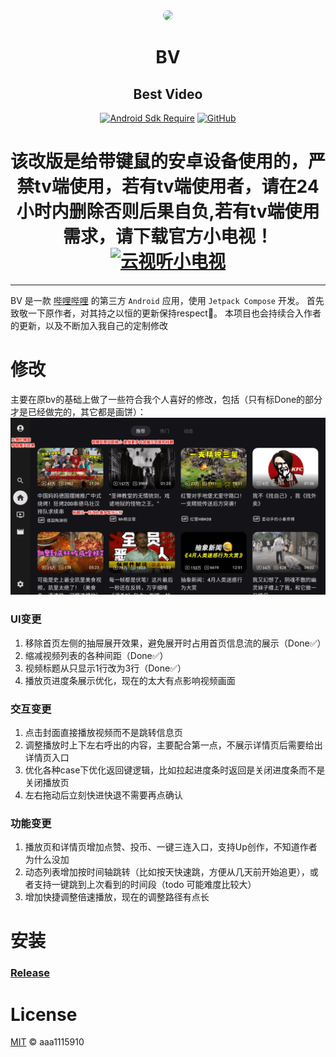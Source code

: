 <div align="center">

<img src="app/src/main/res/drawable/ic_banner.webp" style="border-radius: 24px; margin-top: 32px;"/>

# BV
## Best Video

[![Android Sdk Require](https://img.shields.io/badge/Android-5.0%2B-informational?logo=android)](https://apilevels.com/#:~:text=Jetpack%20Compose%20requires%20a%20minSdk%20of%2021%20or%20higher)
[![GitHub](https://img.shields.io/github/license/aaa1115910/bv)](https://github.com/aaa1115910/bv)

# 该改版是给带键鼠的安卓设备使用的，严禁tv端使用，若有tv端使用者，请在24小时内删除否则后果自负,若有tv端使用需求，请下载官方小电视！[![云视听小电视](https://img.shields.io/badge/bilibili-下载-informational?logo=bilibili)](https://app.bilibili.com)
</div>

---
BV 是一款 [哔哩哔哩](https://www.bilibili.com) 的第三方 `Android` 应用，使用 `Jetpack Compose` 开发。
首先致敬一下原作者，对其持之以恒的更新保持respect🫡。
本项目也会持续合入作者的更新，以及不断加入我自己的定制修改

# 修改
主要在原bv的基础上做了一些符合我个人喜好的修改，包括（只有标Done的部分才是已经做完的，其它都是画饼）：
![screenshots.webp](screenshots.webp)

### UI变更
1. 移除首页左侧的抽屉展开效果，避免展开时占用首页信息流的展示（Done✅）
2. 缩减视频列表的各种间距（Done✅）
3. 视频标题从只显示1行改为3行（Done✅）
4. 播放页进度条展示优化，现在的太大有点影响视频画面
### 交互变更
1. 点击封面直接播放视频而不是跳转信息页
2. 调整播放时上下左右呼出的内容，主要配合第一点，不展示详情页后需要给出详情页入口
3. 优化各种case下优化返回键逻辑，比如拉起进度条时返回是关闭进度条而不是关闭播放页
4. 左右拖动后立刻快进快退不需要再点确认
### 功能变更
1. 播放页和详情页增加点赞、投币、一键三连入口，支持Up创作，不知道作者为什么没加
2. 动态列表增加按时间轴跳转（比如按天快速跳，方便从几天前开始追更），或者支持一键跳到上次看到的时间段（todo 可能难度比较大）
3. 增加快捷调整倍速播放，现在的调整路径有点长

# 安装
### [Release](https://github.com/Leelion96/bv/releases)

# License
[MIT](LICENSE) © aaa1115910